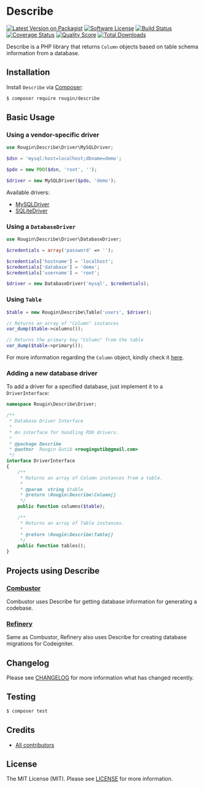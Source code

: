 # Describe

[![Latest Version on Packagist][ico-version]][link-packagist]
[![Software License][ico-license]][link-license]
[![Build Status][ico-travis]][link-travis]
[![Coverage Status][ico-scrutinizer]][link-scrutinizer]
[![Quality Score][ico-code-quality]][link-code-quality]
[![Total Downloads][ico-downloads]][link-downloads]

Describe is a PHP library that returns `Column` objects based on table schema information from a database.

## Installation

Install `Describe` via [Composer](https://getcomposer.org/):

``` bash
$ composer require rougin/describe
```

## Basic Usage

### Using a vendor-specific driver

``` php
use Rougin\Describe\Driver\MySQLDriver;

$dsn = 'mysql:host=localhost;dbname=demo';

$pdo = new PDO($dsn, 'root', '');

$driver = new MySQLDriver($pdo, 'demo');
```

Available drivers:

* [MySQLDriver](https://github.com/rougin/describe/blob/master/src/Driver/MySQLDriver.php)
* [SQLiteDriver](https://github.com/rougin/describe/blob/master/src/Driver/SQLiteDriver.php)

### Using a `DatabaseDriver`

``` php
use Rougin\Describe\Driver\DatabaseDriver;

$credentials = array('password' => '');

$credentials['hostname'] = 'localhost';
$credentials['database'] = 'demo';
$credentials['username'] = 'root';

$driver = new DatabaseDriver('mysql', $credentials);
```

### Using `Table`

``` php
$table = new Rougin\Describe\Table('users', $driver);

// Returns an array of "Column" instances
var_dump($table->columns());

// Returns the primary key "Column" from the table
var_dump($table->primary());
```

For more information regarding the `Column` object, kindly check it [here](https://github.com/rougin/describe/blob/master/src/Column.php).

### Adding a new database driver

To add a driver for a specified database, just implement it to a `DriverInterface`:

``` php
namespace Rougin\Describe\Driver;

/**
 * Database Driver Interface
 *
 * An interface for handling PDO drivers.
 *
 * @package Describe
 * @author  Rougin Gutib <rougingutib@gmail.com>
 */
interface DriverInterface
{
    /**
     * Returns an array of Column instances from a table.
     *
     * @param  string $table
     * @return \Rougin\Describe\Column[]
     */
    public function columns($table);

    /**
     * Returns an array of Table instances.
     *
     * @return \Rougin\Describe\Table[]
     */
    public function tables();
}
```

## Projects using Describe

### [Combustor](https://roug.in/combustor/)

Combustor uses Describe for getting database information for generating a codebase.

### [Refinery](https://roug.in/refinery/)

Same as Combustor, Refinery also uses Describe for creating database migrations for Codeigniter.

## Changelog

Please see [CHANGELOG][link-changelog] for more information what has changed recently.

## Testing

``` bash
$ composer test
```

## Credits

- [All contributors][link-contributors]

## License

The MIT License (MIT). Please see [LICENSE][link-license] for more information.

[ico-code-quality]: https://img.shields.io/scrutinizer/g/rougin/describe.svg?style=flat-square
[ico-downloads]: https://img.shields.io/packagist/dt/rougin/describe.svg?style=flat-square
[ico-license]: https://img.shields.io/badge/license-MIT-brightgreen.svg?style=flat-square
[ico-scrutinizer]: https://img.shields.io/scrutinizer/coverage/g/rougin/describe.svg?style=flat-square
[ico-travis]: https://img.shields.io/travis/rougin/describe/master.svg?style=flat-square
[ico-version]: https://img.shields.io/packagist/v/rougin/describe.svg?style=flat-square

[link-changelog]: https://github.com/rougin/describe/blob/master/CHANGELOG.md
[link-code-quality]: https://scrutinizer-ci.com/g/rougin/describe
[link-contributors]: https://github.com/rougin/describe/contributors
[link-downloads]: https://packagist.org/packages/rougin/describe
[link-license]: https://github.com/rougin/describe/blob/master/LICENSE.md
[link-packagist]: https://packagist.org/packages/rougin/describe
[link-scrutinizer]: https://scrutinizer-ci.com/g/rougin/describe/code-structure
[link-travis]: https://travis-ci.org/rougin/describe